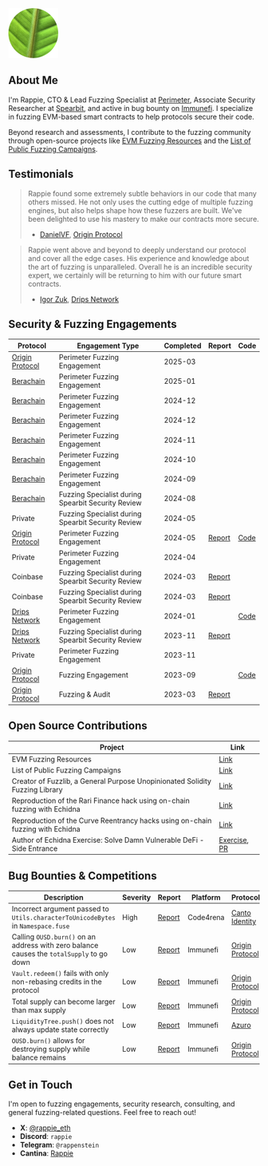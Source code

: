 <img src="assets/profile.png" alt="Profile Picture">

## About Me
I'm Rappie, CTO & Lead Fuzzing Specialist at [Perimeter](https://perimetersec.io), Associate Security Researcher at [Spearbit](https://spearbit.com/), and active in bug bounty on [Immunefi](https://immunefi.com/). I specialize in fuzzing EVM-based smart contracts to help protocols secure their code.

Beyond research and assessments, I contribute to the fuzzing community through open-source projects like [EVM Fuzzing Resources](https://github.com/perimetersec/evm-fuzzing-resources) and the [List of Public Fuzzing Campaigns](https://github.com/perimetersec/public-fuzzing-campaigns-list).


## Testimonials
> Rappie found some extremely subtle behaviors in our code that many others missed. He not only uses the cutting edge of multiple fuzzing engines, but also helps shape how these fuzzers are built. We've been delighted to use his mastery to make our contracts more secure.
> 
>   - [DanielVF](https://x.com/danielvf), [Origin Protocol](https://www.originprotocol.com/)

> Rappie went above and beyond to deeply understand our protocol and cover all the edge cases. His experience and knowledge about the art of fuzzing is unparalleled. Overall he is an incredible security expert, we certainly will be returning to him with our future smart contracts.
>
>   - [Igor Zuk](https://x.com/code_sandwich), [Drips Network](https://www.drips.network/)

## Security & Fuzzing Engagements

| Protocol                                           | Engagement Type                                    | Completed   | Report                                                                                                                                   | Code                                                                                            |
| -------------------------------------------------- | -------------------------------------------------- | ----------- | ---------------------------------------------------------------------------------------------------------------------------------------- | ----------------------------------------------------------------------------------------------- |
| [Origin Protocol](https://www.originprotocol.com/) | Perimeter Fuzzing Engagement                       | 2025-03     |                                                                                                                                          |                                                                                                 |
| [Berachain](https://www.berachain.com/)            | Perimeter Fuzzing Engagement                       | 2025-01     |                                                                                                                                          |                                                                                                 |
| [Berachain](https://www.berachain.com/)            | Perimeter Fuzzing Engagement                       | 2024-12<br> |                                                                                                                                          |                                                                                                 |
| [Berachain](https://www.berachain.com/)            | Perimeter Fuzzing Engagement                       | 2024-12<br> |                                                                                                                                          |                                                                                                 |
| [Berachain](https://www.berachain.com/)            | Perimeter Fuzzing Engagement                       | 2024-11     |                                                                                                                                          |                                                                                                 |
| [Berachain](https://www.berachain.com/)            | Perimeter Fuzzing Engagement                       | 2024-10     |                                                                                                                                          |                                                                                                 |
| [Berachain](https://www.berachain.com/)            | Perimeter Fuzzing Engagement                       | 2024-09     |                                                                                                                                          |                                                                                                 |
| [Berachain](https://www.berachain.com/)            | Fuzzing Specialist during Spearbit Security Review | 2024-08     |                                                                                                                                          |                                                                                                 |
| Private                                            | Fuzzing Specialist during Spearbit Security Review | 2024-05     |                                                                                                                                          |                                                                                                 |
| [Origin Protocol](https://www.originprotocol.com/) | Perimeter Fuzzing Engagement                       | 2024-05     | [Report](https://github.com/perimetersec/origin-oeth-fuzzing/blob/main/reports/Origin%20Protocol%20OETHVault%20-%20Fuzzing%20Report.pdf) | [Code](https://github.com/perimetersec/origin-oeth-fuzzing/tree/main/src/fuzz/oethvault)        |
| Private                                            | Perimeter Fuzzing Engagement                       | 2024-04     |                                                                                                                                          |                                                                                                 |
| Coinbase                                           | Fuzzing Specialist during Spearbit Security Review | 2024-03     | [Report](https://cantina.xyz/portfolio/2ad1900a-8e2c-4ee2-9d79-223b293ce469)                                                             |                                                                                                 |
| Coinbase                                           | Fuzzing Specialist during Spearbit Security Review | 2024-03     | [Report](https://cantina.xyz/portfolio/8aa6bff0-16ff-4111-996d-861c11e473c9)                                                             |                                                                                                 |
| [Drips Network](https://www.drips.network/)        | Perimeter Fuzzing Engagement                       | 2024-01     |                                                                                                                                          | [Code](https://github.com/perimetersec/drips-fuzzing/tree/main/src/echidna)<br>                 |
| [Drips Network](https://www.drips.network/)        | Fuzzing Specialist during Spearbit Security Review | 2023-11     | [Report](https://docs.drips.network/assets/files/Spearbit_Drips_Network_Security_Review-d5cda225c36d4c2f1185e154431812b5.pdf)            | <br>                                                                                            |
| Private                                            | Perimeter Fuzzing Engagement                       | 2023-11     |                                                                                                                                          |                                                                                                 |
| [Origin Protocol](https://www.originprotocol.com/) | Fuzzing Engagement                                 | 2023-09     |                                                                                                                                          | [Code](https://github.com/OriginProtocol/origin-dollar/tree/master/contracts/contracts/echidna) |
| [Origin Protocol](https://www.originprotocol.com/) | Fuzzing & Audit                                    | 2023-03     | [Report]( reports/Origin%20Protocol%20-%20Security%20assessment%20of%20PR%20%231239.md)                                                  |                                                                                                 |

## Open Source Contributions

| Project                                                                        | Link                                                                                                                                                                                             |
| ------------------------------------------------------------------------------ | ------------------------------------------------------------------------------------------------------------------------------------------------------------------------------------------------ |
| EVM Fuzzing Resources                                                          | [Link](https://github.com/perimetersec/evm-fuzzing-resources)                                                                                                                                    |
| List of Public Fuzzing Campaigns                                               | [Link](https://github.com/perimetersec/public-fuzzing-campaigns-list)                                                                                                                            |
| Creator of Fuzzlib, a General Purpose Unopinionated Solidity Fuzzing Library   | [Link](https://github.com/perimetersec/fuzzlib)                                                                                                                                                  |
| Reproduction of the Rari Finance hack using on-chain fuzzing with Echidna      | [Link](https://github.com/rappie/echidna-rari-hack)                                                                                                                                              |
| Reproduction of the Curve Reentrancy hacks using on-chain fuzzing with Echidna | [Link](https://github.com/rappie/echidna-curve-reentrancy-hack)                                                                                                                                  |
| Author of Echidna Exercise: Solve Damn Vulnerable DeFi - Side Entrance         | [Exercise](https://github.com/crytic/building-secure-contracts/blob/master/program-analysis/echidna/exercises/Exercise-7.md), [PR](https://github.com/crytic/building-secure-contracts/pull/143) |

## Bug Bounties & Competitions
| Description                                                                               | Severity<br> | Report                                                                                                              | Platform  | Protocol                                           |
| ----------------------------------------------------------------------------------------- | ------------ | ------------------------------------------------------------------------------------------------------------------- | --------- | -------------------------------------------------- |
| Incorrect argument passed to `Utils.characterToUnicodeBytes` in `Namespace.fuse`          | High         | [Report](https://github.com/code-423n4/2023-03-canto-identity-findings/issues/101)                                  | Code4rena | [Canto Identity](https://www.cantoidentity.build/) |
| Calling `OUSD.burn()` on an address with zero balance causes the `totalSupply` to go down | Low          | [Report](reports/Origin%20Protocol%20-%20Token%20burn%20bug.md)                                                     | Immunefi  | [Origin Protocol](https://www.originprotocol.com/) |
| `Vault.redeem()` fails with only non-rebasing credits in the protocol                     | Low          | [Report](reports/Origin%20Protocol%20-%20Redeem%20with%20no%20rebasing%20credits.md)                                | Immunefi  | [Origin Protocol](https://www.originprotocol.com/) |
| Total supply can become larger than max supply                                            | Low          | [Report](reports/Origin%20Protocol%20-%20Total%20supply%20can%20become%20larger%20than%20max%20supply.md)           | Immunefi  | [Origin Protocol](https://www.originprotocol.com/) |
| `LiquidityTree.push()` does not always update state correctly                             | Low          | [Report](reports/Azuro%20-%20Function%20push%20does%20not%20always%20update%20correctly.md)                         | Immunefi  | [Azuro](https://azuro.org/)                        |
| `OUSD.burn()` allows for destroying supply while balance remains                          | Low          | [Report](reports/Origin%20Protocol%20-%20OUSD%20burn%20allows%20destroying%20supply%20while%20balance%20remains.md) | Immunefi  | [Origin Protocol](https://www.originprotocol.com/) |

## Get in Touch
I'm open to fuzzing engagements, security research, consulting, and general fuzzing-related questions. Feel free to reach out!
- **X**: [@rappie_eth](https://x.com/rappie_eth)
- **Discord**: `rappie`
- **Telegram**: `@rappenstein`
- **Cantina**: [Rappie](https://cantina.xyz/u/Rappie)
